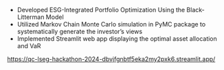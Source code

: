 -  Developed ESG-Integrated Portfolio Optimization Using the Black-Litterman Model
-  Utilized Markov Chain Monte Carlo simulation in PyMC package to systematically generate the investor’s views
-  Implemented Streamlit web app displaying the optimal asset allocation and VaR

https://qc-lseg-hackathon-2024-dbvjfgnbtf5eka2my2pxk6.streamlit.app/

